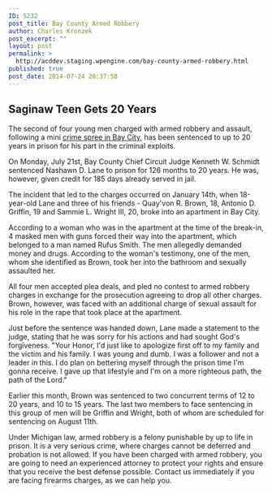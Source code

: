 ```yaml
---
ID: 5232
post_title: Bay County Armed Robbery
author: Charles Kronzek
post_excerpt: ""
layout: post
permalink: >
  http://acddev.staging.wpengine.com/bay-county-armed-robbery.html
published: true
post_date: 2014-07-24 20:37:58
---
```

<h2><b>Saginaw Teen Gets 20 Years </b></h2>
The second of four young men charged with armed robbery and assault, following a mini <a href="http://acddev.staging.wpengine.com/bay-city-crime-spree.html">crime spree in Bay City</a>, has been sentenced to up to 20 years in prison for his part in the criminal exploits.

On Monday, July 21st, Bay County Chief Circuit Judge Kenneth W. Schmidt sentenced Nashawn D. Lane to prison for 126 months to 20 years. He was, however, given credit for 185 days already served in jail.<!--more-->

The incident that led to the charges occurred on January 14th, when 18-year-old Lane and three of his friends - Quay'von R. Brown, 18, Antonio D. Griffin, 19 and Sammie L. Wright III, 20, broke into an apartment in Bay City.

According to a woman who was in the apartment at the time of the break-in, 4 masked men with guns forced their way into the apartment, which belonged to a man named Rufus Smith. The men allegedly demanded money and drugs. According to the woman's testimony, one of the men, whom she identified as Brown, took her into the bathroom and sexually assaulted her.

All four men accepted plea deals, and pled no contest to armed robbery charges in exchange for the prosecution agreeing to drop all other charges. Brown, however, was faced with an additional charge of sexual assault for his role in the rape that took place at the apartment.

Just before the sentence was handed down, Lane made a statement to the judge, stating that he was sorry for his actions and had sought God's forgiveness. "Your Honor, I'd just like to apologize first off to my family and the victim and his family. I was young and dumb. I was a follower and not a leader in this. I do plan on bettering myself through the prison time I'm gonna receive. I gave up that lifestyle and I'm on a more righteous path, the path of the Lord."

Earlier this month, Brown was sentenced to two concurrent terms of 12 to 20 years, and 10 to 15 years. The last two members to face sentencing in this group of men will be Griffin and Wright, both of whom are scheduled for sentencing on August 11th.

Under Michigan law, armed robbery is a felony punishable by up to life in prison. It is a very serious crime, where charges cannot be deferred and probation is not allowed. If you have been charged with armed robbery, you are going to need an experienced attorney to protect your rights and ensure that you receive the best defense possible. Contact us immediately if you are facing firearms charges, as we can help you.